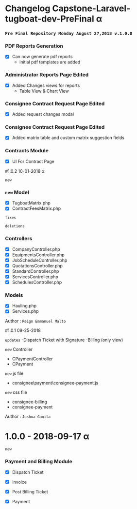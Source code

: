 # Changelog Capstone-Laravel-tugboat-dev-PreFinal α
### `Pre Final Repository Monday August 27,2018 v.1.0.0`

### PDF Reports Generation
- [x] Can now generate pdf reports
    - initial pdf templates are added

### Administrator Reports Page Edited
- [x] Added Changes views for reports
    - Table View & Chart View

### Consignee Contract Request Page Edited
- [x] Added request changes modal

### Consignee Contract Request Page Edited
- [x] Added matrix table and custom matrix suggestion fields

### Contracts Module
- [x] UI For Contract Page
&nbsp;

#1.0.2 10-01-2018 α

`new`

### `new` Model
- [x] TugboatMatrix.php
- [x] ContractFeesMatrix.php

`fixes`

`deletions`

### Controllers
- [x] CompanyController.php
- [x] EquipmentsController.php
- [x] JobScheduleController.php
- [x] QuotationsController.php
- [x] StandardController.php
- [x] ServicesController.php
- [x] SchedulesController.php

### Models

- [x] Hauling.php
- [x] Services.php

Author : `Reign Emmanuel Malto`

#1.0.1 09-25-2018

`updates`
-Dispatch Ticket with Signature
-Billing (only view)

`new` Controller
- CPaymentController
- CPayment

`new` js file
- consignee\payment\consignee-payment.js

`new` css file
- consignee-billing
- consignee-payment

Author : `Joshua Ganila`

# 1.0.0 - 2018-09-17 α

`new`

### Payment and Billing Module
- [x] Dispatch Ticket
- [x] Invoice
- [x] Post Billing Ticket 
- [x] Payment

